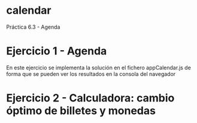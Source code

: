 # calendar
Práctica 6.3 - Agenda

# Ejercicio 1 - Agenda

En este ejercicio se implementa la solución en el fichero appCalendar.js 
de forma que se pueden ver los resultados en la consola del navegador


# Ejercicio 2 - Calculadora: cambio óptimo de billetes y monedas

